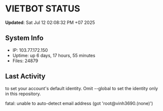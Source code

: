 # VIETBOT STATUS
**Updated**: Sat Jul 12 02:08:32 PM +07 2025

## System Info
- IP: 103.77.172.150
- Uptime: up 6 days, 17 hours, 55 minutes
- Files: 24879

## Last Activity

to set your account's default identity.
Omit --global to set the identity only in this repository.

fatal: unable to auto-detect email address (got 'root@vinh3690.(none)')
